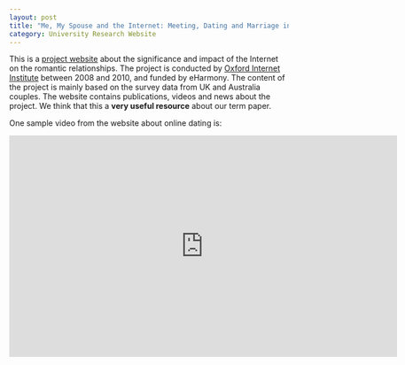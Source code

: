 ```yaml
---
layout: post
title: "Me, My Spouse and the Internet: Meeting, Dating and Marriage in the Digital Age"
category: University Research Website
---
```

This is a [project website](https://www.oii.ox.ac.uk/research/projects/meeting-dating-and-marriage-in-the-digital-age/) 
about the significance and impact of the Internet on the romantic relationships. The project is
conducted by [Oxford Internet Institute](https://www.oii.ox.ac.uk) between 2008 and 2010, and funded by eHarmony. 
The content of the project is mainly based on the survey data from UK and Australia couples. The website contains publications, videos 
and news about the project. We think that this a **very useful resource** about our term paper. 

One sample video from the website about online dating is:

<iframe width="700" height="400" src="https://www.youtube.com/embed/xLypfWBKUX0" frameborder="0" allowfullscreen></iframe>
